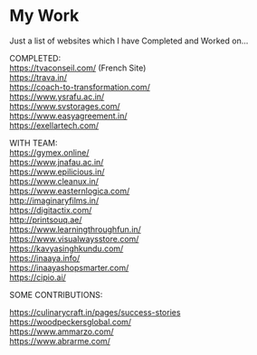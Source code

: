 # My Work
Just a list of websites which I have Completed and Worked on...

COMPLETED: <br/>
https://tvaconseil.com/ (French Site) <br/>
https://trava.in/ <br/>
https://coach-to-transformation.com/ <br/>
https://www.ysrafu.ac.in/ <br/>
https://www.svstorages.com/ <br/>
https://www.easyagreement.in/ <br/>
https://exellartech.com/ <br/>


WITH TEAM: <br/>
https://gymex.online/ <br/>
https://www.jnafau.ac.in/ <br/>
https://www.epilicious.in/ <br/>
https://www.cleanux.in/ <br/>
https://www.easternlogica.com/ <br/>
http://imaginaryfilms.in/ <br/>
https://digitactix.com/ <br/>
http://printsouq.ae/ <br/>
https://www.learningthroughfun.in/ <br/>
https://www.visualwaysstore.com/ <br/>
https://kavyasinghkundu.com/ <br/>
https://inaaya.info/ <br/>
https://inaayashopsmarter.com/ <br/>
https://cipio.ai/ <br/>


SOME CONTRIBUTIONS:

https://culinarycraft.in/pages/success-stories <br/>
https://woodpeckersglobal.com/ <br/>
https://www.ammarzo.com/ <br/>
https://www.abrarme.com/ <br/>
